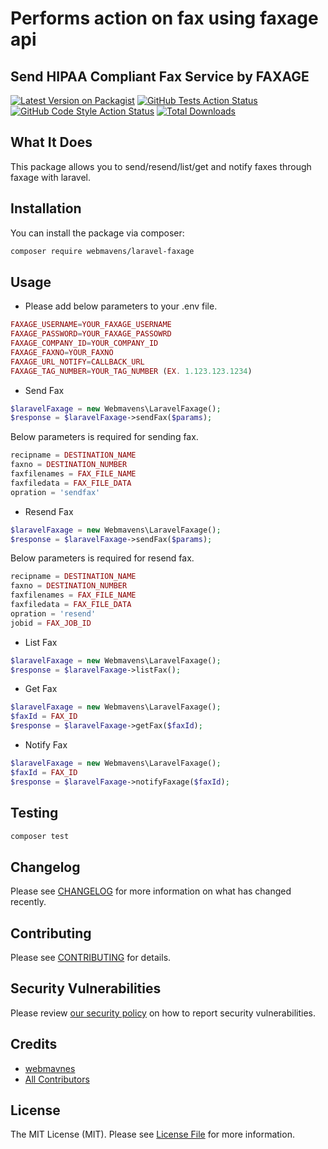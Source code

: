# Performs action on fax using faxage api
## Send HIPAA Compliant Fax Service by FAXAGE

[![Latest Version on Packagist](https://img.shields.io/packagist/v/webmavens/laravel-faxage.svg?style=flat-square)](https://packagist.org/packages/webmavens/laravel-faxage)
[![GitHub Tests Action Status](https://img.shields.io/github/workflow/status/webmavens/laravel-faxage/run-tests?label=tests)](https://github.com/webmavens/laravel-faxage/actions?query=workflow%3Arun-tests+branch%3Amain)
[![GitHub Code Style Action Status](https://img.shields.io/github/workflow/status/webmavens/laravel-faxage/Check%20&%20fix%20styling?label=code%20style)](https://github.com/webmavens/laravel-faxage/actions?query=workflow%3A"Check+%26+fix+styling"+branch%3Amain)
[![Total Downloads](https://img.shields.io/packagist/dt/webmavens/laravel-faxage.svg?style=flat-square)](https://packagist.org/packages/webmavens/laravel-faxage)

## What It Does

This package allows you to send/resend/list/get and notify faxes through faxage with laravel.

## Installation

You can install the package via composer:

```bash
composer require webmavens/laravel-faxage
```

## Usage

- Please add below parameters to your .env file.

```php
FAXAGE_USERNAME=YOUR_FAXAGE_USERNAME
FAXAGE_PASSWORD=YOUR_FAXAGE_PASSOWRD
FAXAGE_COMPANY_ID=YOUR_COMPANY_ID
FAXAGE_FAXNO=YOUR_FAXNO
FAXAGE_URL_NOTIFY=CALLBACK_URL
FAXAGE_TAG_NUMBER=YOUR_TAG_NUMBER (EX. 1.123.123.1234)
```

- Send Fax

```php
$laravelFaxage = new Webmavens\LaravelFaxage();
$response = $laravelFaxage->sendFax($params);
```

Below parameters is required for sending fax.

```php
recipname = DESTINATION_NAME
faxno = DESTINATION_NUMBER
faxfilenames = FAX_FILE_NAME
faxfiledata = FAX_FILE_DATA
opration = 'sendfax'
```

- Resend Fax

```php
$laravelFaxage = new Webmavens\LaravelFaxage();
$response = $laravelFaxage->sendFax($params);
```

Below parameters is required for resend fax.

```php
recipname = DESTINATION_NAME
faxno = DESTINATION_NUMBER
faxfilenames = FAX_FILE_NAME
faxfiledata = FAX_FILE_DATA
opration = 'resend'
jobid = FAX_JOB_ID
```

- List Fax

```php
$laravelFaxage = new Webmavens\LaravelFaxage();
$response = $laravelFaxage->listFax();
```

- Get Fax

```php
$laravelFaxage = new Webmavens\LaravelFaxage();
$faxId = FAX_ID
$response = $laravelFaxage->getFax($faxId);
```

- Notify Fax

```php
$laravelFaxage = new Webmavens\LaravelFaxage();
$faxId = FAX_ID
$response = $laravelFaxage->notifyFaxage($faxId);
```


## Testing

```bash
composer test
```

## Changelog

Please see [CHANGELOG](CHANGELOG.md) for more information on what has changed recently.

## Contributing

Please see [CONTRIBUTING](.github/CONTRIBUTING.md) for details.

## Security Vulnerabilities

Please review [our security policy](../../security/policy) on how to report security vulnerabilities.

## Credits

- [webmavnes](https://github.com/webmavens)
- [All Contributors](../../contributors)

## License

The MIT License (MIT). Please see [License File](LICENSE.md) for more information.
